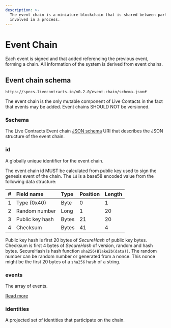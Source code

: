 ```yaml
---
description: >-
  The event chain is a miniature blockchain that is shared between parties
  involved in a process.
---
```


# Event Chain

Each event is signed and that added referencing the previous event, forming a chain. All information of the system is derived from event chains.

## Event chain schema

`https://specs.livecontracts.io/v0.2.0/event-chain/schema.json#`

The event chain is the only mutable component of Live Contacts in the fact that events may be added. Event chains SHOULD NOT be versioned.

### $schema

The Live Contracts Event chain [JSON schema](http://json-schema.org) URI that describes the JSON structure of the event chain.

### id

A globally unique identifier for the event chain.

The event chain id MUST be calculated from public key used to sign the genesis event of the chain. The `id` is a base58 encoded value from the following data structure:

| \# | Field name | Type | Position | Length |
| :--- | :--- | :--- | :--- | :--- |
| 1 | Type \(0x40\) | Byte | 0 | 1 |
| 2 | Random number | Long | 1 | 20 |
| 3 | Public key hash | Bytes | 21 | 20 |
| 4 | Checksum | Bytes | 41 | 4 |

Public key hash is first 20 bytes of _SecureHash_ of public key bytes. Checksum is first 4 bytes of _SecureHash_ of version, random and hash bytes. SecureHash is hash function `sha256(Blake2b(data))`. The random number can be random number or generated from a nonce. This nonce might be the first 20 bytes of a `sha256` hash of a string.

### events

The array of events.

[Read more](event.md)

### identities

A projected set of identities that participate on the chain.

